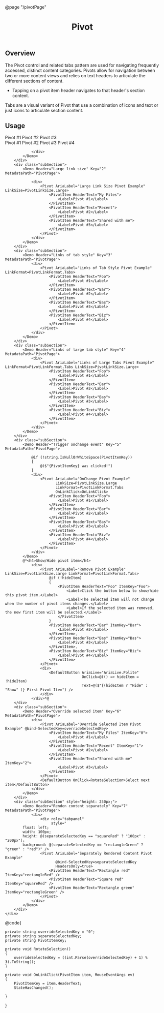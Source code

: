 @page  "/pivotPage"

<header class="root">
    <h1 class="title">Pivot</h1>
</header>
<div class="section" style="transition-delay: 0s;">
    <div id="overview" tabindex="-1">
        <h2 class="subHeading hiddenContent">Overview</h2>
    </div>
    <div class="content">
        <div class="ms-Markdown">
            <p>
                The Pivot control and related tabs pattern are used for navigating frequently accessed, distinct content categories.
                Pivots allow for navigation between two or more content views and relies on text headers to articulate the different sections of content.
            </p>
            <ul>
                <li>Tapping on a pivot item header navigates to that header's section content.</li>
            </ul>
            <p>
                Tabs are a visual variant of Pivot that use a combination of icons and text or just icons to articulate section content.
            </p>
        </div>
    </div>
</div>
<div class="section" style="transition-delay: 0s;">
    <div id="overview" tabindex="-1">
        <h2 class="subHeading">Usage</h2>
    </div>
    <div>
        <div class="subSection">
            <Demo Header="Default Pivot" Key="0" MetadataPath="PivotPage">
                <Pivot AriaLabel="Basic Pivot Example">
                    <PivotItem HeaderText="My Files">
                        <Label Style="margin-top:10px">Pivot #1</Label>
                    </PivotItem>
                    <PivotItem HeaderText="Recent">
                        <Label Style="margin-top:10px">Pivot #2</Label>
                    </PivotItem>
                    <PivotItem HeaderText="Shared with me">
                        <Label Style="margin-top:10px">Pivot #3</Label>
                    </PivotItem>
                </Pivot>
            </Demo>
        </div>
        <div class="subSection">
            <Demo Header="Count nd Icon" Key="1" MetadataPath="PivotPage">
                <div>
                    <Pivot AriaLabel="Count and Icon Pivot Example">
                        <PivotItem HeaderText="My Files" ItemCount="42" IconName="Emoji2">
                            <Label Style="margin-top:10px">Pivot #1</Label>
                        </PivotItem>
                        <PivotItem ItemCount="23" IconName="Recent">
                            <Label Style="margin-top:10px">Pivot #2</Label>
                        </PivotItem>
                        <PivotItem HeaderText="Placeholder" IconName="Globe">
                            <Label Style="margin-top:10px">Pivot #3</Label>
                        </PivotItem>
                        <PivotItem HeaderText="Shared with me" IconName="Ringer" ItemCount="1">
                            <Label Style="margin-top:10px">Pivot #4</Label>
                        </PivotItem>
                    </Pivot>

                </div>
            </Demo>
        </div>
        <div class="subSection">
            <Demo Header="Large link size" Key="2" MetadataPath="PivotPage">

                <div>
                    <Pivot AriaLabel="Large Link Size Pivot Example" LinkSize=PivotLinkSize.Large>
                        <PivotItem HeaderText="My Files">
                            <Label>Pivot #1</Label>
                        </PivotItem>
                        <PivotItem HeaderText="Recent">
                            <Label>Pivot #2</Label>
                        </PivotItem>
                        <PivotItem HeaderText="Shared with me">
                            <Label>Pivot #3</Label>
                        </PivotItem>
                    </Pivot>
                </div>
            </Demo>
        </div>
        <div class="subSection">
            <Demo Header="Links of tab style" Key="3" MetadataPath="PivotPage">
                <div>
                    <Pivot AriaLabel="Links of Tab Style Pivot Example" LinkFormat=PivotLinkFormat.Tabs>
                        <PivotItem HeaderText="Foo">
                            <Label>Pivot #1</Label>
                        </PivotItem>
                        <PivotItem HeaderText="Bar">
                            <Label>Pivot #2</Label>
                        </PivotItem>
                        <PivotItem HeaderText="Bas">
                            <Label>Pivot #3</Label>
                        </PivotItem>
                        <PivotItem HeaderText="Biz">
                            <Label>Pivot #4</Label>
                        </PivotItem>
                    </Pivot>
                </div>
            </Demo>
        </div>
        <div class="subSection">
            <Demo Header="Links of large tab style" Key="4" MetadataPath="PivotPage">
                <div>
                    <Pivot AriaLabel="Links of Large Tabs Pivot Example" LinkFormat=PivotLinkFormat.Tabs LinkSize=PivotLinkSize.Large>
                        <PivotItem HeaderText="Foo">
                            <Label>Pivot #1</Label>
                        </PivotItem>
                        <PivotItem HeaderText="Bar">
                            <Label>Pivot #2</Label>
                        </PivotItem>
                        <PivotItem HeaderText="Bas">
                            <Label>Pivot #3</Label>
                        </PivotItem>
                        <PivotItem HeaderText="Biz">
                            <Label>Pivot #4</Label>
                        </PivotItem>
                    </Pivot>
                </div>
            </Demo>
        </div>
        <div class="subSection">
            <Demo Header="Trigger onchange event" Key="5" MetadataPath="PivotPage">

                @if (!string.IsNullOrWhiteSpace(PivotItemKey))
                {
                    @($"{PivotItemKey} was clicked!")
                }
                <div>
                    <Pivot AriaLabel="OnChange Pivot Example"
                           LinkSize=PivotLinkSize.Large
                           LinkFormat=PivotLinkFormat.Tabs
                           OnLinkClick=OnLinkClick>
                        <PivotItem HeaderText="Foo">
                            <Label>Pivot #1</Label>
                        </PivotItem>
                        <PivotItem HeaderText="Bar">
                            <Label>Pivot #2</Label>
                        </PivotItem>
                        <PivotItem HeaderText="Bas">
                            <Label>Pivot #3</Label>
                        </PivotItem>
                        <PivotItem HeaderText="Biz">
                            <Label>Pivot #4</Label>
                        </PivotItem>
                    </Pivot>
                </div>
            </Demo>
            @*<h4>Show/Hide pivot item</h4>
                <div>
                    <Pivot AriaLabel="Remove Pivot Example" LinkSize=PivotLinkSize.Large LinkFormat=PivotLinkFormat.Tabs>
                        @if (!hideItem)
                        {
                            <PivotItem HeaderText="Foo" ItemKey="Foo">
                                <Label>Click the button below to show/hide this pivot item.</Label>
                                <Label>The selected item will not change when the number of pivot items changes.</Label>
                                <Label>If the selected item was removed, the new first item will be selected.</Label>
                            </PivotItem>
                        }
                        <PivotItem HeaderText="Bar" ItemKey="Bar">
                            <Label>Pivot #2</Label>
                        </PivotItem>,
                        <PivotItem HeaderText="Bas" ItemKey="Bas">
                            <Label>Pivot #3</Label>
                        </PivotItem>,
                        <PivotItem HeaderText="Biz" ItemKey="Biz">
                            <Label>Pivot #4</Label>
                        </PivotItem>
                    </Pivot>
                    <div>
                        <DefaultButton AriaLive="AriaLive.Polite"
                                       OnClick=@(() => hideItem = !hideItem)
                                       Text=@($"{(hideItem ? "Hide" : "Show" )} First Pivot Item") />
                    </div>
                </div>*@
        </div>
        <div class="subSection">
            <Demo Header="Override selected item" Key="6" MetadataPath="PivotPage">
                <div>
                    <Pivot AriaLabel="Override Selected Item Pivot Example" @bind-SelectedKey=overrideSelectedKey>
                        <PivotItem HeaderText="My Files" ItemKey="0">
                            <Label>Pivot #1</Label>
                        </PivotItem>
                        <PivotItem HeaderText="Recent" ItemKey="1">
                            <Label>Pivot #2</Label>
                        </PivotItem>
                        <PivotItem HeaderText="Shared with me" ItemKey="2">
                            <Label>Pivot #3</Label>
                        </PivotItem>
                    </Pivot>
                    <DefaultButton OnClick=RotateSelection>Select next item</DefaultButton>
                </div>
            </Demo>
        </div>
        <div class="subSection" style="height: 250px;">
            <Demo Header="Renden content separately" Key="7" MetadataPath="PivotPage">
                <div>
                    <div role="tabpanel"
                         style="
            float: left;
            width: 100px;
            height: @(separateSelectedKey == "squareRed" ? "100px" : "200px");
            background: @(separateSelectedKey == "rectangleGreen" ? "green" : "red")" />
                    <Pivot AriaLabel="Separately Rendered Content Pivot Example"
                           @bind-SelectedKey=separateSelectedKey
                           HeadersOnly=true>
                        <PivotItem HeaderText="Rectangle red" ItemKey="rectangleRed" />
                        <PivotItem HeaderText="Square red" ItemKey="squareRed" />
                        <PivotItem HeaderText="Rectangle green" ItemKey="rectangleGreen" />
                    </Pivot>
                </div>
            </Demo>
        </div>
    </div>
</div>

@code{

    private string overrideSelectedKey = "0";
    private string separateSelectedKey;
    private string PivotItemKey;

    private void RotateSelection()
    {
        overrideSelectedKey = ((int.Parse(overrideSelectedKey) + 1) % 3).ToString();
    }

    private void OnLinkClick(PivotItem item, MouseEventArgs ev)
    {
        PivotItemKey = item.HeaderText;
        StateHasChanged();

    }
}